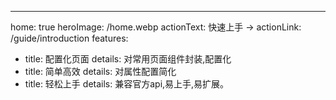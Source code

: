 ---
home: true
heroImage: /home.webp
actionText: 快速上手 →
actionLink: /guide/introduction
features:
- title: 配置化页面
  details: 对常用页面组件封装,配置化
- title: 简单高效
  details: 对属性配置简化
- title: 轻松上手
  details: 兼容官方api,易上手,易扩展。

